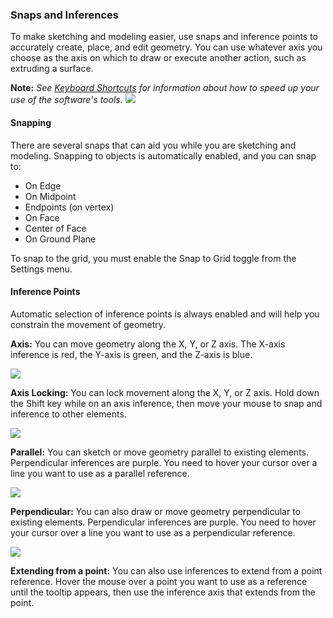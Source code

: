 ### Snaps and Inferences
To make sketching and modeling easier, use snaps and inference points to accurately create, place, and edit geometry. You can use whatever axis you choose as the axis on which to draw or execute another action, such as extruding a surface.

**Note:** *See [Keyboard Shortcuts](../Appendix/keyboard-shortcuts.md) for information about how to speed up your use of the software's tools.*
![](images/GUID-10AC3DDC-0BB3-4C3A-9BA3-4DE37FE97ADF-low.png)

#### Snapping

There are several snaps that can aid you while you are sketching and modeling. Snapping to objects is automatically enabled, and you can snap to:

* On Edge
* On Midpoint
* Endpoints (on vertex)
* On Face
* Center of Face
* On Ground Plane

To snap to the grid, you must enable the Snap to Grid toggle from the Settings menu.

#### Inference Points

Automatic selection of inference points is always enabled and will help you constrain the movement of geometry.

**Axis:** You can move geometry along the X, Y, or Z axis. The X-axis inference is red, the Y-axis is green, and the Z-axis is blue.

![](images/GUID-DD1207BA-33C0-46B5-924E-E3B7AD4CBF1F-low.png)

**Axis Locking:** You can lock movement along the X, Y, or Z axis. Hold down the Shift key while on an axis inference, then move your mouse to snap and inference to other elements.

![](images/GUID-004B3D60-83E4-402F-9080-6AA80441FCB3-low.png)

**Parallel:** You can sketch or move geometry parallel to existing elements. Perpendicular inferences are purple. You need to hover your cursor over a line you want to use as a parallel reference.

![](images/GUID-63C305D6-8313-44A3-94F0-9A84199E2D86-low.png)

**Perpendicular:** You can also draw or move geometry perpendicular to existing elements. Perpendicular inferences are purple. You need to hover your cursor over a line you want to use as a perpendicular reference.

![](images/GUID-116D4EA4-F84E-4796-8755-627A1149266B-low.png)

**Extending from a point:** You can also use inferences to extend from a point reference. Hover the mouse over a point you want to use as a reference until the tooltip appears, then use the inference axis that extends from the point.